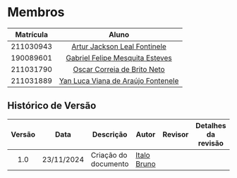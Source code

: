 # Membros

| **Matrícula** |                            **Aluno**                             |
| :-----------: | :--------------------------------------------------------------: |
|   211030943   | [Artur Jackson Leal Fontinele](https://github.com/artur-jack) |
|   190089601   | [Gabriel Felipe Mesquita Esteves](https://github.com/GabrielMEsteves)         |
|   211031790   | [Oscar Correia de Brito Neto](https://github.com/OscarDeBrito) |
|   211031889   | [Yan Luca Viana de Araújo Fontenele](https://github.com/yan-luca)         |

## Histórico de Versão

|Versão|Data|Descrição|Autor|Revisor| Detalhes da revisão |
|:----:|----|---------|-----|:-------:|-----|
| 1.0 | 23/11/2024 | Criação do documento | [Italo Bruno](https://github.com/italobrunoM) | | |
